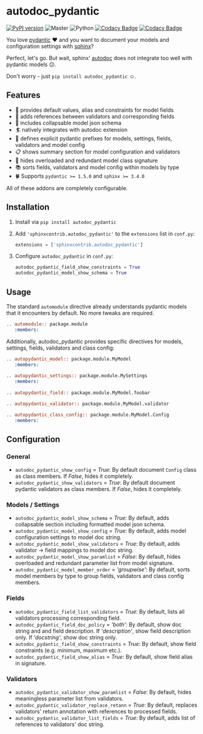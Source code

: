 # autodoc_pydantic

[![PyPI version](https://badge.fury.io/py/autodoc-pydantic.svg)](https://badge.fury.io/py/autodoc-pydantic)
![Master](https://github.com/mansenfranzen/autodoc_pydantic/actions/workflows/tests.yml/badge.svg)
![Python](https://img.shields.io/badge/python-3.6+-blue.svg)
[![Codacy Badge](https://app.codacy.com/project/badge/Grade/30a083d784f245a98a0d5e6857708cc8)](https://www.codacy.com/gh/mansenfranzen/autodoc_pydantic/dashboard?utm_source=github.com&amp;utm_medium=referral&amp;utm_content=mansenfranzen/autodoc_pydantic&amp;utm_campaign=Badge_Grade)
[![Codacy Badge](https://app.codacy.com/project/badge/Coverage/30a083d784f245a98a0d5e6857708cc8)](https://www.codacy.com/gh/mansenfranzen/autodoc_pydantic/dashboard?utm_source=github.com&utm_medium=referral&utm_content=mansenfranzen/autodoc_pydantic&utm_campaign=Badge_Coverage)

You love [pydantic](https://pydantic-docs.helpmanual.io/) :heart: and you want to document your models and configuration settings with [sphinx](https://www.sphinx-doc.org/en/master/)? 

Perfect, let's go. But wait, sphinx' [autodoc](https://www.sphinx-doc.org/en/master/usage/extensions/autodoc.html) does not integrate too well with pydantic models :confused:. 

Don't worry - just `pip install autodoc_pydantic` :relaxed:.

## Features

- :speech_balloon: provides default values, alias and constraints for model fields
- :link: adds references between validators and corresponding fields
- :page_with_curl: includes collapsable model json schema
- :surfer: natively integrates with autodoc extension
- :paperclip: defines explicit pydantic prefixes for models, settings, fields, validators and model config
- :clipboard: shows summary section for model configuration and validators
- :eyes: hides overloaded and redundant model class signature
- :books: sorts fields, validators and model config within models by type
- 🍀 Supports `pydantic >= 1.5.0` and `sphinx >= 3.4.0`

All of these addons are completely configurable.

## Installation

1. Install via `pip install autodoc_pydantic`
2. Add `'sphinxcontrib.autodoc_pydantic'` to the `extensions` list in `conf.py`:

   ```python
   extensions = ['sphinxcontrib.autodoc_pydantic']
   ```

3. Configure `autodoc_pydantic` in `conf.py`:

   ```python
   autodoc_pydantic_field_show_constraints = True
   autodoc_pydantic_model_show_schema = True
   ```
 
## Usage

The standard `automodule` directive already understands pydantic models that it encounters by default. No more tweaks are required.

```rest
.. automodule:: package.module
   :members:
```

Additionally, autodoc_pydantic provides specific directives for models, settings, fields, validators and class config:

```rest
.. autopydantic_model:: package.module.MyModel
   :members:
   
.. autopydantic_settings:: package.module.MySettings
   :members:
   
.. autopydantic_field:: package.module.MyModel.foobar

.. autopydantic_validator:: package.module.MyModel.validator

.. autopydantic_class_config:: package.module.MyModel.Config
   :members:
```
 
## Configuration

### General 

- `autodoc_pydantic_show_config` = *True*: By default document `Config` class as class members. If *False*, hides it completely.
- `autodoc_pydantic_show_validators` = *True*: By default document pydantic validators as class members. If *False*, hides it completely.

### Models / Settings

- `autodoc_pydantic_model_show_schema` = *True*: By default, adds collapsable section including formatted model json schema.
- `autodoc_pydantic_model_show_config` = *True*: By default, adds model configuration settings to model doc string.
- `autodoc_pydantic_model_show_validators` = *True*: By default, adds validator -> field mappings to model doc string.
- `autodoc_pydantic_model_show_paramlist` = *False*: By default, hides overloaded and redundant parameter list from model signature.
- `autodoc_pydantic_model_member_order` = *'groupwise'*: By default, sorts model members by type to group fields, validators and class config members.

### Fields

- `autodoc_pydantic_field_list_validators` = *True*: By default, lists all validators processing corresponding field.
- `autodoc_pydantic_field_doc_policy` = *'both'*: By default, show doc string and and field description. If *'description'*, show field description only. If *'docstring'*, show doc string only.  
- `autodoc_pydantic_field_show_constraints` = *True*: By default, show field constraints (e.g. minimum, maximum etc.).
- `autodoc_pydantic_field_show_alias` = *True*: By default, show field alias in signature.

### Validators

- `autodoc_pydantic_validator_show_paramlist` = *False*: By default, hides meaningless parameter list from validators.
- `autodoc_pydantic_validator_replace_retann` = *True*: By default, replaces validators' return annotation with references to processed fields.
- `autodoc_pydantic_validator_list_fields` = *True*: By default, adds list of references to validators' doc string.
